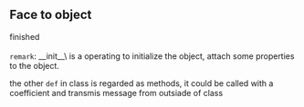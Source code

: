 ## Face to object
finished <br /> 
<br /> 
`remark`: \_\_init_\_\ is a operating to initialize the object, attach some properties to the object.

the other `def` in class is regarded as methods, it could be called with a coefficient and transmis message from outsiade of class

